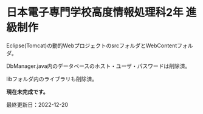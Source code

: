 # 日本電子専門学校高度情報処理科2年 進級制作

Eclipse(Tomcat)の動的WebプロジェクトのsrcフォルダとWebContentフォルダ。

DbManager.java内のデータベースのホスト・ユーザ・パスワードは削除済。

libフォルダ内のライブラリも削除済。

**現在未完成です。**

最終更新日：2022-12-20
